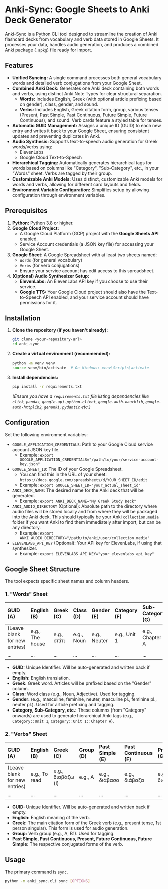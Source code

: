 # Anki-Sync: Google Sheets to Anki Deck Generator

Anki-Sync is a Python CLI tool designed to streamline the creation of Anki flashcard decks from vocabulary and verb data stored in Google Sheets. It processes your data, handles audio generation, and produces a combined Anki package (`.apkg`) file ready for import.

## Features

*   **Unified Syncing:** A single command processes both general vocabulary words and detailed verb conjugations from your Google Sheet.
*   **Combined Anki Deck:** Generates one Anki deck containing both words and verbs, using distinct Anki Note Types for clear structural separation.
    *   **Words:** Includes English, Greek (with optional article prefixing based on gender), class, gender, and sound.
    *   **Verbs:** Includes English, Greek citation form, group, various tenses (Present, Past Simple, Past Continuous, Future Simple, Future Continuous), and sound. Verb cards feature a styled table for tenses.
*   **Automatic GUID Management:** Assigns a unique ID (GUID) to each new entry and writes it back to your Google Sheet, ensuring consistent updates and preventing duplicates in Anki.
*   **Audio Synthesis:** Supports text-to-speech audio generation for Greek words/verbs using:
    *   ElevenLabs
    *   Google Cloud Text-to-Speech
*   **Hierarchical Tagging:** Automatically generates hierarchical tags for words based on columns like "Category", "Sub-Category", etc., in your "Words" sheet. Verbs are tagged by their group.
*   **Customizable Anki Models:** Uses distinct, customizable Anki models for words and verbs, allowing for different card layouts and fields.
*   **Environment Variable Configuration:** Simplifies setup by allowing configuration through environment variables.

## Prerequisites

1.  **Python:** Python 3.8 or higher.
2.  **Google Cloud Project:**
    *   A Google Cloud Platform (GCP) project with the **Google Sheets API** enabled.
    *   Service Account credentials (a JSON key file) for accessing your Google Sheet.
3.  **Google Sheet:** A Google Spreadsheet with at least two sheets named:
    *   `Words` (for general vocabulary)
    *   `Verbs` (for verb conjugations)
    *   Ensure your service account has edit access to this spreadsheet.
4.  **(Optional) Audio Synthesizer Setup:**
    *   **ElevenLabs:** An ElevenLabs API key if you choose to use their service.
    *   **Google TTS:** Your Google Cloud project should also have the Text-to-Speech API enabled, and your service account should have permissions for it.

## Installation

1.  **Clone the repository (if you haven't already):**
    ```bash
    git clone <your-repository-url>
    cd anki-sync
    ```

2.  **Create a virtual environment (recommended):**
    ```bash
    python -m venv venv
    source venv/bin/activate  # On Windows: venv\Scripts\activate
    ```

3.  **Install dependencies:**
    ```bash
    pip install -r requirements.txt
    ```
    *(Ensure you have a `requirements.txt` file listing dependencies like `click`, `pandas`, `google-api-python-client`, `google-auth-oauthlib`, `google-auth-httplib2`, `genanki`, `pydantic` etc.)*

## Configuration

Set the following environment variables:

*   `GOOGLE_APPLICATION_CREDENTIALS`: Path to your Google Cloud service account JSON key file.
    *   Example: `export GOOGLE_APPLICATION_CREDENTIALS="/path/to/your/service-account-key.json"`
*   `GOOGLE_SHEET_ID`: The ID of your Google Spreadsheet.
    *   You can find this in the URL of your sheet: `https://docs.google.com/spreadsheets/d/YOUR_SHEET_ID/edit`
    *   Example: `export GOOGLE_SHEET_ID="your_actual_sheet_id"`
*   `ANKI_DECK_NAME`: The desired name for the Anki deck that will be generated.
    *   Example: `export ANKI_DECK_NAME="My Greek Study Deck"`
*   `ANKI_AUDIO_DIRECTORY` (Optional): Absolute path to the directory where audio files will be stored locally and from where they will be packaged into the Anki deck. This should typically be your Anki `collection.media` folder if you want Anki to find them immediately after import, but can be any directory.
    *   Example: `export ANKI_AUDIO_DIRECTORY="/path/to/anki/user/collection.media"`
*   `ELEVENLABS_API_KEY` (Optional): Your API key for ElevenLabs, if using that synthesizer.
    *   Example: `export ELEVENLABS_API_KEY="your_elevenlabs_api_key"`

## Google Sheet Structure

The tool expects specific sheet names and column headers.

### 1. "Words" Sheet

| GUID (A)                      | English (B)      | Greek (C)   | Class (D)  | Gender (E)      | Category (F) | Sub-Category (G) | ... (More tag columns) |
| :---------------------------- | :--------------- | :---------- | :--------- | :-------------- | :----------- | :--------------- | :--------------------- |
| (Leave blank for new entries) | e.g., The house  | e.g., σπίτι | e.g., Noun | e.g., Neuter    | e.g., Unit 1 | e.g., Chapter A  | ...                    |
| ...                           | ...              | ...         | ...        | ...             | ...          | ...              | ...                    |

*   **GUID:** Unique Identifier. Will be auto-generated and written back if empty.
*   **English:** English translation.
*   **Greek:** Greek word. Articles will be prefixed based on the "Gender" column.
*   **Class:** Word class (e.g., Noun, Adjective). Used for tagging.
*   **Gender:** (e.g., masculine, feminine, neuter, masculine pl., feminine pl., neuter pl.). Used for article prefixing and tagging.
*   **Category, Sub-Category, etc.:** These columns (from "Category" onwards) are used to generate hierarchical Anki tags (e.g., `Category::Unit 1`, `Category::Unit 1::Chapter A`).

### 2. "Verbs" Sheet

| GUID (A)                      | English (B)   | Greek (C)         | Group (D) | Past Simple (E) | Past Continuous (F) | Present (G) | Future Continuous (H) | Future Simple (I) |
| :---------------------------- | :------------ | :---------------- | :-------- | :-------------- | :------------------ | :---------- | :-------------------- | :---------------- |
| (Leave blank for new entries) | e.g., To read | e.g., διαβάζω (I) | e.g., A   | e.g., διάβασα   | e.g., διάβαζα       | e.g., διαβάζω | e.g., θα διαβάζω      | e.g., θα διαβάσω  |
| ...                           | ...           | ...               | ...       | ...             | ...                 | ...         | ...                   | ...               |

*   **GUID:** Unique Identifier. Will be auto-generated and written back if empty.
*   **English:** English meaning of the verb.
*   **Greek:** The main citation form of the Greek verb (e.g., present tense, 1st person singular). This form is used for audio generation.
*   **Group:** Verb group (e.g., A, B1). Used for tagging.
*   **Past Simple, Past Continuous, Present, Future Continuous, Future Simple:** The respective conjugated forms of the verb.

## Usage

The primary command is `sync`.

```bash
python -m anki_sync.cli sync [OPTIONS]
